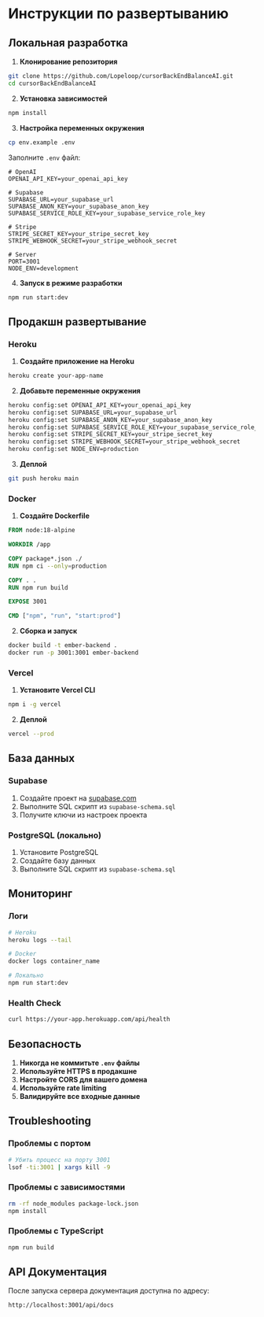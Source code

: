 # Инструкции по развертыванию

## Локальная разработка

1. **Клонирование репозитория**
```bash
git clone https://github.com/Lopeloop/cursorBackEndBalanceAI.git
cd cursorBackEndBalanceAI
```

2. **Установка зависимостей**
```bash
npm install
```

3. **Настройка переменных окружения**
```bash
cp env.example .env
```

Заполните `.env` файл:
```env
# OpenAI
OPENAI_API_KEY=your_openai_api_key

# Supabase
SUPABASE_URL=your_supabase_url
SUPABASE_ANON_KEY=your_supabase_anon_key
SUPABASE_SERVICE_ROLE_KEY=your_supabase_service_role_key

# Stripe
STRIPE_SECRET_KEY=your_stripe_secret_key
STRIPE_WEBHOOK_SECRET=your_stripe_webhook_secret

# Server
PORT=3001
NODE_ENV=development
```

4. **Запуск в режиме разработки**
```bash
npm run start:dev
```

## Продакшн развертывание

### Heroku

1. **Создайте приложение на Heroku**
```bash
heroku create your-app-name
```

2. **Добавьте переменные окружения**
```bash
heroku config:set OPENAI_API_KEY=your_openai_api_key
heroku config:set SUPABASE_URL=your_supabase_url
heroku config:set SUPABASE_ANON_KEY=your_supabase_anon_key
heroku config:set SUPABASE_SERVICE_ROLE_KEY=your_supabase_service_role_key
heroku config:set STRIPE_SECRET_KEY=your_stripe_secret_key
heroku config:set STRIPE_WEBHOOK_SECRET=your_stripe_webhook_secret
heroku config:set NODE_ENV=production
```

3. **Деплой**
```bash
git push heroku main
```

### Docker

1. **Создайте Dockerfile**
```dockerfile
FROM node:18-alpine

WORKDIR /app

COPY package*.json ./
RUN npm ci --only=production

COPY . .
RUN npm run build

EXPOSE 3001

CMD ["npm", "run", "start:prod"]
```

2. **Сборка и запуск**
```bash
docker build -t ember-backend .
docker run -p 3001:3001 ember-backend
```

### Vercel

1. **Установите Vercel CLI**
```bash
npm i -g vercel
```

2. **Деплой**
```bash
vercel --prod
```

## База данных

### Supabase

1. Создайте проект на [supabase.com](https://supabase.com)
2. Выполните SQL скрипт из `supabase-schema.sql`
3. Получите ключи из настроек проекта

### PostgreSQL (локально)

1. Установите PostgreSQL
2. Создайте базу данных
3. Выполните SQL скрипт из `supabase-schema.sql`

## Мониторинг

### Логи
```bash
# Heroku
heroku logs --tail

# Docker
docker logs container_name

# Локально
npm run start:dev
```

### Health Check
```bash
curl https://your-app.herokuapp.com/api/health
```

## Безопасность

1. **Никогда не коммитьте `.env` файлы**
2. **Используйте HTTPS в продакшне**
3. **Настройте CORS для вашего домена**
4. **Используйте rate limiting**
5. **Валидируйте все входные данные**

## Troubleshooting

### Проблемы с портом
```bash
# Убить процесс на порту 3001
lsof -ti:3001 | xargs kill -9
```

### Проблемы с зависимостями
```bash
rm -rf node_modules package-lock.json
npm install
```

### Проблемы с TypeScript
```bash
npm run build
```

## API Документация

После запуска сервера документация доступна по адресу:
```
http://localhost:3001/api/docs
``` 